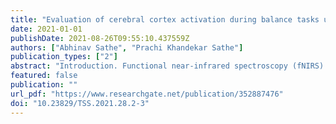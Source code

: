 ```yaml
---
title: "Evaluation of cerebral cortex activation during balance tasks using fNIRS: a systematic review"
date: 2021-01-01
publishDate: 2021-08-26T09:55:10.437559Z
authors: ["Abhinav Sathe", "Prachi Khandekar Sathe"]
publication_types: ["2"]
abstract: "Introduction. Functional near-infrared spectroscopy (fNIRS) is used as a neuroimaging tool for the study of different areas of the  brain  involved  in  motor  control  through  the  measurement  of  changes  in  brain  hemodynamics.  Its  wireless  usage  and  portability  has  made  it  suitable  for  investigating  the  cortical  control  of  postural  balance  under  static  and  dynamic  testing  conditions. Aim  of  Study.  The  aim  of  this  systematic  review  is  to  evaluate  studies  on  cortical  activation  while  performing  static  and  dynamic  balance  tasks  using  fNIRS  as  a  tool  and  emphasizing the location of brain areas activated. Material and Methods. The  search  was  performed  following  the  PRISMA  guidelines. Relevant keywords were used for the search through Google  Scholar,  PubMed,  Science  Direct,  Taylor  and  Francis,  and  Scopus.  The  methodological  quality  of  included  studies  was  assessed  using  the  Downs  and  Black  checklist.  Ten  studies  met  the  inclusion  criteria.  Results.  The  included  studies  were  found  to  be  of  good  methodological  quality.  The  results  in  this  review  showed  that  the  dorsolateral  prefrontal  cortex,  sensory  motor  area  and  superior  temporal  gyrus  are  activated  predominantly   during   static   and   dynamic   balance   tasks.   Conclusions.  The  recent  findings  reflect  a  whole  new  scope  of analysis involving multitasking during complex motor activities. The fNIRS technique is an adjunct to assess static and dynamic postural imbalances in persons with balance related issues with availability of a greater number of channels and more regions of interest to be covered at one given instance."
featured: false
publication: ""
url_pdf: "https://www.researchgate.net/publication/352887476"
doi: "10.23829/TSS.2021.28.2-3"
---
```


